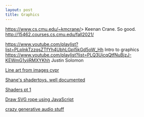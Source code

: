 ```yaml
---
layout: post
title: Graphics
---
```


<https://www.cs.cmu.edu/~kmcrane/>> Keenan Crane. So good. <http://15462.courses.cs.cmu.edu/fall2021/>

<https://www.youtube.com/playlist?list=PLplnkTzzqsZTfYh4UbhLGpI5kGd5oW_Hh> Intro to graphics
<https://www.youtube.com/playlist?list=PLQ3UicqQtfNuBjzJ-KEWmG1yjiRMXYKhh> Justin Solomon

[Line art from images cvpr](https://twitter.com/ak92501/status/1507163038666919941?s=20&t=y2AWW1GNA8vyxsWqTXmKPQ)

[Shane's shadertoys. well documented](https://www.shadertoy.com/user/Shane/sort=popular)

[Shaders pt 1](https://www.youtube.com/watch?v=kfM-yu0iQBk&ab_channel=FreyaHolm%C3%A9r)


[Draw SVG rope using JavaScript](https://muffinman.io/blog/draw-svg-rope-using-javascript/)
[](https://muffinman.io/blog/js-libraries-for-generative-art/)

[crazy generative audio stuff](https://news.ycombinator.com/item?id=34163559)

